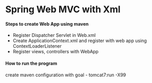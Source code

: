 # Spring Web MVC with Xml


#### Steps to create Web App using maven


*   Register Dispatcher Servlet in Web.xml
*   Create ApplicationContext.xml and register with web app using ContextLoaderListener 
*   Register views, controllers with WebApp


#### How to run the program

create maven configuration with goal - tomcat7:run -X99